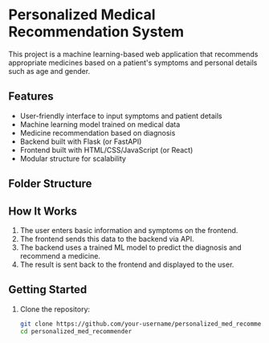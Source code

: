 # Personalized Medical Recommendation System

This project is a machine learning-based web application that recommends appropriate medicines based on a patient's symptoms and personal details such as age and gender.

## Features

- User-friendly interface to input symptoms and patient details
- Machine learning model trained on medical data
- Medicine recommendation based on diagnosis
- Backend built with Flask (or FastAPI)
- Frontend built with HTML/CSS/JavaScript (or React)
- Modular structure for scalability

## Folder Structure


## How It Works

1. The user enters basic information and symptoms on the frontend.
2. The frontend sends this data to the backend via API.
3. The backend uses a trained ML model to predict the diagnosis and recommend a medicine.
4. The result is sent back to the frontend and displayed to the user.


## Getting Started

1. Clone the repository:
   ```bash
   git clone https://github.com/your-username/personalized_med_recommender.git
   cd personalized_med_recommender
